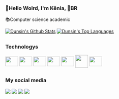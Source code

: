 ### 🦂Hello Wolrd, I'm Kênia, 📍BR

📚Computer science academic


<a href="https://github.com/keniareis"><img alt="Dunsin's Github Stats" src="https://github-readme-stats.vercel.app/api?username=keniareis&show_icons=true&count_private=true&theme=radical" /></a>
<a href="https://github.com/keniareis"><img alt="Dunsin's Top Languages" src="https://github-readme-stats.vercel.app/api/top-langs/?username=keniareis&langs_count=8&count_private=true&layout=compact&theme=radical"/></a>
##
### Technologys
<div style="diplay: inline_block">
<img align="center" height="30" width="40" src="https://cdn.jsdelivr.net/gh/devicons/devicon/icons/c/c-original.svg" />
<img align="center" height="30" width="40" src="https://cdn.jsdelivr.net/gh/devicons/devicon/icons/vscode/vscode-original.svg" />
<img align="center" height="30" width="40" src="https://cdn.jsdelivr.net/gh/devicons/devicon/icons/git/git-original.svg" />
<img align="center" height="30" width="40" src="https://cdn.jsdelivr.net/gh/devicons/devicon/icons/javascript/javascript-original.svg" />
<img align="center" height="30" width="40" src="https://cdn.jsdelivr.net/gh/devicons/devicon/icons/python/python-original.svg" />
<img align="center" height="40" width="40" src="https://cdn.jsdelivr.net/gh/devicons/devicon/icons/java/java-original-wordmark.svg" />        
<img align="center" height="30" width="40" src="https://cdn.jsdelivr.net/gh/devicons/devicon/icons/intellij/intellij-original.svg" />
          
</div>

##
### My social media
<a href="https://www.linkedin.com/in/kenia-de-oliveira-309b41268/" target="_blank"><img src="https://img.shields.io/badge/-LinkedIn-%230077B5?style=for-the-badge&logo=linkedin&logoColor=white" target="_blank"></a>
<a href="https://www.instagram.com/keniaooliver/" target="_blank"><img src="https://img.shields.io/badge/-Instagram-%23E4405F?style=for-the-badge&logo=instagram&logoColor=white" target="_blank"></a>
<a href = "mailto:keniaolivereis@gmail.com"><img src="https://img.shields.io/badge/-Gmail-%23333?style=for-the-badge&logo=gmail&logoColor=white" target="_blank"></a>
<a href = "https://twitter.com/Keniaoliveer" target="_blank"><img src="https://img.shields.io/badge/Twitter-1DA1F2?style=for-the-badge&logo=twitter&logoColor=white" target="_blank"></a>
